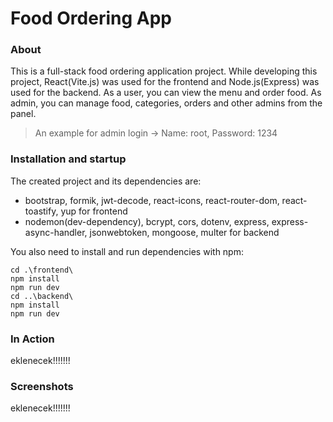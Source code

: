 # Food Ordering App

### About
This is a full-stack food ordering application project. While developing this project, React(Vite.js) was used for the frontend and Node.js(Express) was used for the backend. As a user, you can view the menu and order food. As admin, you can manage food, categories, orders and other admins from the panel.
> An example for admin login -> Name: root, Password: 1234


### Installation and startup
The created project and its dependencies are:
- bootstrap, formik, jwt-decode, react-icons, react-router-dom, react-toastify, yup for frontend
- nodemon(dev-dependency), bcrypt, cors, dotenv, express, express-async-handler, jsonwebtoken, mongoose, multer for backend

You also need to install and run dependencies with npm:

    cd .\frontend\
	npm install 
	npm run dev
    cd ..\backend\
	npm install 
	npm run dev

### In Action

eklenecek!!!!!!!

### Screenshots

eklenecek!!!!!!!